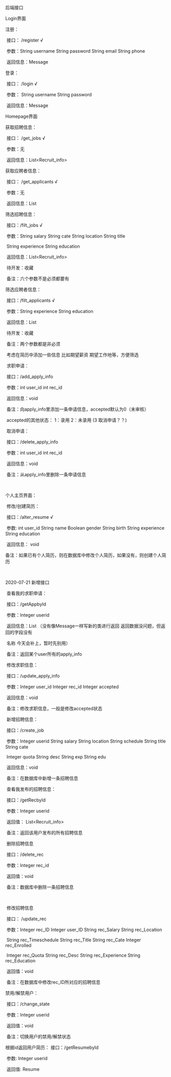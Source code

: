 后端接口

Login界面

  注册：  

​          接口： /register      √

​          参数：String username    String password    String email    String phone

​          返回信息：Message

  登录：

​          接口： /login      √

​          参数： String username    String password

​          返回信息：Message

Homepage界面

  获取招聘信息：

​          接口： /get_jobs  √

​          参数：无

​          返回信息：List<Recruit_info>

   获取应聘者信息：

​          接口： /get_applicants   √

​          参数：无

​          返回信息：List<resume>

   筛选招聘信息：

​          接口：/filt_jobs    √

​          参数：String salary    String cate   String location    String title    

​                     String experience   String education

​          返回信息：List<Recruit_info>

​          待开发：收藏

​          备注：六个参数不是必须都要有

   筛选应聘者信息：

​          接口：/filt_applicants      √

​          参数：String experience   String education

​          返回信息：List<resume>

​          待开发：收藏

​          备注：两个参数都是非必须

​                      考虑在简历中添加一些信息 比如期望薪资 期望工作地等，方便筛选

​    求职申请：

​          接口：/add_apply_info

​          参数：int user_id    int rec_id

​          返回信息：void

​          备注：向apply_info里添加一条申请信息，accepted默认为0（未审核）

​                     accepted的其他状态： 1：录用  2：未录用   (3 取消申请？？)

​     取消申请：

​          接口：/delete_apply_info

​          参数：int user_id    int rec_id

​          返回信息：void

​          备注：从apply_info里删除一条申请信息

​       

个人主页界面：

​    修改/创建简历：    

​        接口：/alter_resume      √

​        参数: int user_id    String name   Boolean gender   String birth    String    experience    String education  

​        返回信息： void

​        备注：如果已有个人简历，则在数据库中修改个人简历，如果没有，则创建个人简历

​    



2020-07-21 新增接口

​    查看我的求职申请：

​          接口：/getAppbyId

​          参数：Integer userid

​          返回信息：List<Object>   （没有像Message一样写新的类进行返回 返回数据没问题，但返回的字段没有                        

​                             名称 今天会补上，暂时先别用）

​          备注：返回某个user所有的apply_info

  

​    修改求职信息：

​         接口：/update_apply_info

​         参数：Integer user_id    Integer rec_id    Integer accepted

​         返回信息：void

​         备注：修改求职信息，一般是修改accepted状态



​      新增招聘信息：

​           接口：/create_job

​           参数：Integer userid    String salary   String location    String schedule    String title    String cate

​                       Integer quota    String desc    String exp   String edu

​            返回信息：void

​            备注：在数据库中新增一条招聘信息



​     查看我发布的招聘信息：

​          接口：/getRecbyId

​          参数：Integer userid

​         返回值： List<Recruit_info>

​         备注：返回该用户发布的所有招聘信息



​    删除招聘信息

​           接口：/delete_rec

​           参数：Integer rec_id

​           返回值：void

​           备注：数据库中删除一条招聘信息

​    

​    修改招聘信息

​           接口： /update_rec

​           参数：Integer rec_ID    Integer user_ID    String rec_Salary    String rec_Location    

​                      String    rec_Timeschedule    String rec_Title    String rec_Cate    Integer rec_Enrolled    

​                      Integer rec_Quota    String rec_Desc    String rec_Experience    String rec_Education

​          返回值：void

​          备注：在数据库中修改rec_ID所对应的招聘信息



禁用/解禁用户：

​            接口：/change_state

​           参数：Integer userid

​           返回值：void

​           备注：切换用户的禁用/解禁状态

根据id返回用户简历：
           接口：/getResumebyId

​           参数:  Integer userid

​           返回值: Resume
​       